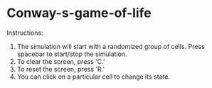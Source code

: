 # Conway-s-game-of-life
Instructions: 
1. The simulation will start with a randomized group of cells. Press spacebar to start/stop the simulation.
2. To clear the screen, press 'C.'
3. To reset the screen, press 'R.'
4. You can click on a particular cell to change its state.
